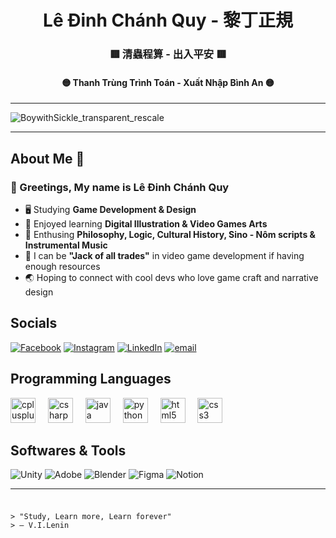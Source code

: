 <h1 align="center"> Lê Đinh Chánh Quy - 黎丁正規 </h1>

<div align="center">
  <h3> 🟥 清蟲程算 - 出入平安 🟥 </h3>
  <h4> 🟡 Thanh Trùng Trình Toán - Xuất Nhập Bình An 🟡 </h4>
</div>

---

![BoywithSickle_transparent_rescale](https://github.com/user-attachments/assets/1f11b877-49d4-4f66-829b-331e857e18ad)

---

## About Me 🐢
<div>
  <h3>🐎 Greetings, My name is Lê Đinh Chánh Quy </h3>
  <ul>
    <li>🖥️ Studying <strong>Game Development & Design</strong></li>
    <li>🎨 Enjoyed learning <strong>Digital Illustration & Video Games Arts</strong></li>
    <li>📖 Enthusing <strong>Philosophy, Logic, Cultural History, Sino - Nôm scripts & Instrumental Music</strong></li>
    <li>🧮 I can be <strong>"Jack of all trades"</strong> in video game development if having enough resources</li>
    <li>🌏 Hoping to connect with cool devs who love game craft and narrative design</li>
  </ul>
</div>

## Socials
[![Facebook](https://img.shields.io/badge/Facebook-%231877F2.svg?logo=Facebook&logoColor=white)](https://www.facebook.com/chanhquy247) 
[![Instagram](https://img.shields.io/badge/Instagram-%23E4405F.svg?logo=Instagram&logoColor=white)](https://www.instagram.com/formality.ledinh/)
[![LinkedIn](https://img.shields.io/badge/LinkedIn-%230077B5.svg?logo=linkedin&logoColor=white)](https://www.linkedin.com/in/chanhquyledinh/) 
[![email](https://img.shields.io/badge/Email-D14836?logo=gmail&logoColor=white)](mailto:chanhquy01@gmail.com)

## Programming Languages
<div align="left">
  <img src="https://cdn.jsdelivr.net/gh/devicons/devicon/icons/cplusplus/cplusplus-original.svg" height="40" alt="cplusplus logo"  />
  <img width="12" />
  <img src="https://cdn.jsdelivr.net/gh/devicons/devicon/icons/csharp/csharp-original.svg" height="40" alt="csharp logo"  />
  <img width="12" />
  <img src="https://cdn.jsdelivr.net/gh/devicons/devicon/icons/java/java-original.svg" height="40" alt="java logo"  />
  <img width="12" />
  <img src="https://cdn.jsdelivr.net/gh/devicons/devicon/icons/python/python-original.svg" height="40" alt="python logo"  />
  <img width="12" />
  <img src="https://cdn.jsdelivr.net/gh/devicons/devicon/icons/html5/html5-original.svg" height="40" alt="html5 logo"  />
  <img width="12" />
  <img src="https://cdn.jsdelivr.net/gh/devicons/devicon/icons/css3/css3-original.svg" height="40" alt="css3 logo"  />
</div>

## Softwares & Tools
![Unity](https://img.shields.io/badge/unity-%23000000.svg?style=for-the-badge&logo=unity&logoColor=white)
![Adobe](https://img.shields.io/badge/adobe-%23FF0000.svg?style=for-the-badge&logo=adobe&logoColor=white)
![Blender](https://img.shields.io/badge/blender-%23F5792A.svg?style=for-the-badge&logo=blender&logoColor=white) 
![Figma](https://img.shields.io/badge/figma-%23F24E1E.svg?style=for-the-badge&logo=figma&logoColor=white) 
![Notion](https://img.shields.io/badge/Notion-%23000000.svg?style=for-the-badge&logo=notion&logoColor=white) 


---

###

```

> "Study, Learn more, Learn forever" 
> – V.I.Lenin

```

###

